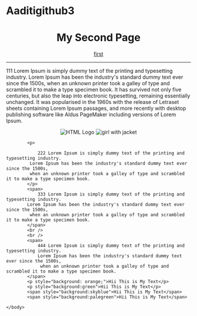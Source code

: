 # Aaditigithub3

<html>
    <head>
        <title> Developer Funnel </title>
    </head>
    <body>
        <center>
             <h1> My Second Page</h1>
             <a href="first.html">first</a>
        </center>
        <hr />
        <p> 111 Lorem Ipsum is simply dummy text of the printing and typesetting industry. 
            Lorem Ipsum has been the industry's standard dummy text ever since the 1500s,
             when an unknown printer took a galley of type and scrambled it to make a type specimen book. 
             It has survived not only five centuries, but also the leap into electronic typesetting, remaining essentially unchanged.
             It was popularised in the 1960s with the release of Letraset sheets containing Lorem Ipsum passages, 
             and more recently with desktop publishing software like Aldus PageMaker including versions of Lorem Ipsum.
            </p>
            <center>
                <img src="Img/HTML5.png" alt="HTML Logo" title="BigBang">
                <img src="Img/img_girl.jpg" alt="girl with jacket">
            </center>

            <p>

                222 Lorem Ipsum is simply dummy text of the printing and typesetting industry. 
             Lorem Ipsum has been the industry's standard dummy text ever since the 1500s,
             when an unknown printer took a galley of type and scrambled it to make a type specimen book. 
            </p>
            <span>
                333 Lorem Ipsum is simply dummy text of the printing and typesetting industry. 
            Lorem Ipsum has been the industry's standard dummy text ever since the 1500s,
             when an unknown printer took a galley of type and scrambled it to make a type specimen book. 
            </span>
            <br />
            <br />
            <span>
                444 Lorem Ipsum is simply dummy text of the printing and typesetting industry. 
                Lorem Ipsum has been the industry's standard dummy text ever since the 1500s,
                 when an unknown printer took a galley of type and scrambled it to make a type specimen book. 
            </span> 
            <p style="background: orange;">Hii This is My Text</p>
            <p style="background:green">Hii This is My Text</p>
            <span style="background:skyblue">Hii This is My Text</span>
            <span style="background:palegreen">Hii This is My Text</span>

    </body>
</html>
